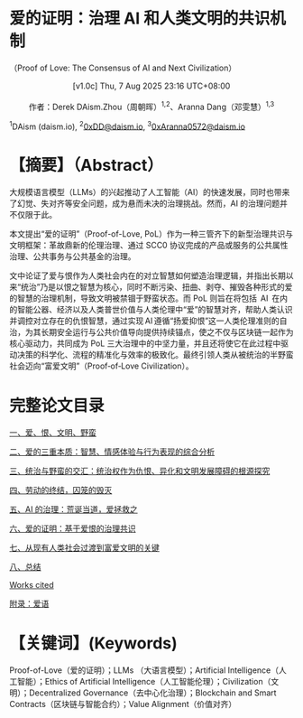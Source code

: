 # 爱的证明：治理 AI 和人类文明的共识机制
（Proof of Love: The Consensus of AI and Next Civilization）

<center>[v1.0c] Thu, 7 Aug 2025 23:16 UTC+08:00</center>
<br>
<center>作者：Derek DAism.Zhou（周朝晖）<sup>1,2</sup>、Aranna Dang（邓雯慧）<sup>1,3</sup></center>

<sup>1</sup>DAism (daism.io), <sup>2</sup>0xDD@daism.io, <sup>3</sup>0xAranna0572@daism.io

# 【摘要】（Abstract）

大规模语言模型（LLMs）的兴起推动了人工智能（AI）的快速发展，同时也带来了幻觉、失对齐等安全问题，成为悬而未决的治理挑战。然而，AI 的治理问题并不仅限于此。

本文提出“爱的证明”（Proof-of-Love, PoL）作为一种三管齐下的新型治理共识与文明框架：革故鼎新的伦理治理、通过 SCC0 协议完成的产品或服务的公共属性治理、公共事务与公共基金的治理。

文中论证了爱与恨作为人类社会内在的对立智慧如何塑造治理逻辑，并指出长期以来“统治”乃是以恨之智慧为核心，同时不断污染、扭曲、剥夺、摧毁各种形式的爱的智慧的治理机制，导致文明被禁锢于野蛮状态。而 PoL 则旨在将包括  AI  在内的智能公器、经济以及人类普世价值与人类伦理中“爱”的智慧对齐，帮助人类认识并调控对立存在的仇恨智慧，通过实现 AI 遵循“扬爱抑恨”这一人类伦理准则的自治，为其长期安全运行与公共价值导向提供持续锚点，使之不仅与区块链一起作为核心驱动力，共同成为 PoL 三大治理中的中坚力量，并且还将使它在此过程中驱动决策的科学化、流程的精准化与效率的极致化。最终引领人类从被统治的半野蛮社会迈向“富爱文明”（Proof‑of‑Love Civilization）。


# 完整论文目录
[一、爱、恨、文明、野蛮](https://github.com/DAism2019/Proof-of-Love/blob/main/chinese/sec1.md)

[二、爱的三重本质：智慧、情感体验与行为表现的综合分析](https://github.com/DAism2019/Proof-of-Love/blob/main/chinese/sec2.md)

[三、统治与野蛮的交汇：统治权作为仇恨、异化和文明发展障碍的根源探究](https://github.com/DAism2019/Proof-of-Love/blob/main/chinese/sec3.md)

[四、劳动的终结，囚笼的毁灭](https://github.com/DAism2019/Proof-of-Love/blob/main/chinese/sec4.md)

[五、AI 的治理：荒诞当道，爱拯救之](https://github.com/DAism2019/Proof-of-Love/blob/main/chinese/sec5.md)

[六、爱的证明：基于爱恨的治理共识](https://github.com/DAism2019/Proof-of-Love/blob/main/chinese/sec6.md)

[七、从现有人类社会过渡到富爱文明的关键](https://github.com/DAism2019/Proof-of-Love/blob/main/chinese/sec7.md)

[八、总结](https://github.com/DAism2019/Proof-of-Love/blob/main/chinese/sec8.md)

[Works cited](https://github.com/DAism2019/Proof-of-Love/blob/main/chinese/sec9.md)

[附录：爱语](https://github.com/DAism2019/Proof-of-Love/blob/main/chinese/secapp.md)

# 【关键词】(Keywords)

Proof-of-Love（爱的证明）；LLMs （大语言模型）；Artificial Intelligence（人工智能）；Ethics of Artificial Intelligence（人工智能伦理）；Civilization（文明）；Decentralized Governance（去中心化治理）；Blockchain and Smart Contracts（区块链与智能合约）；Value Alignment（价值对齐）

